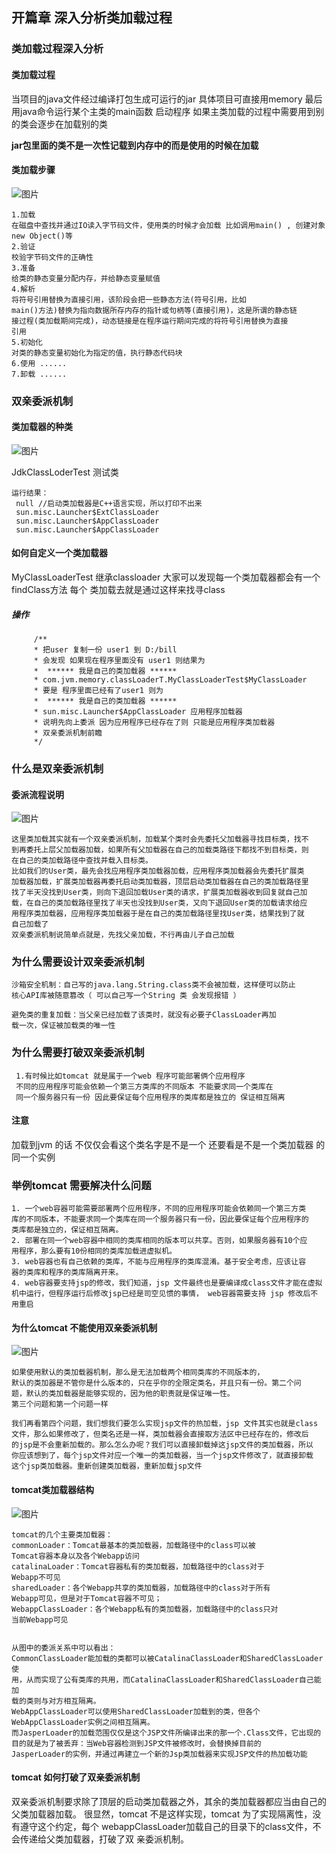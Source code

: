 ## 开篇章 深入分析类加载过程

### **类加载过程深入分析**

#### 类加载过程

当项目的java文件经过编译打包生成可运行的jar 具体项目可直接用memory 最后用java命令运行某个主类的main函数
启动程序 如果主类加载的过程中需要用到别的类会逐步在加载别的类 

**jar包里面的类不是一次性记载到内存中的而是使用的时候在加载**


#### 类加载步骤

![图片](https://raw.githubusercontent.com/qiurunze123/imageall/master/jvm1000.png)

    1.加载 
    在磁盘中查找并通过IO读入字节码文件，使用类的时候才会加载 比如调用main() , 创建对象 new Object()等
    2.验证
    校验字节码文件的正确性
    3.准备
    给类的静态变量分配内存，并给静态变量赋值
    4.解析
    将符号引用替换为直接引用，该阶段会把一些静态方法(符号引用，比如
    main()方法)替换为指向数据所存内存的指针或句柄等(直接引用)，这是所谓的静态链
    接过程(类加载期间完成)，动态链接是在程序运行期间完成的将符号引用替换为直接
    引用
    5.初始化
    对类的静态变量初始化为指定的值，执行静态代码块
    6.使用 ......
    7.卸载 ......
    
### **双亲委派机制**

#### 类加载器的种类

![图片](https://raw.githubusercontent.com/qiurunze123/imageall/master/jvm1001.png)

JdkClassLoderTest 测试类 

    运行结果：
     null //启动类加载器是C++语言实现，所以打印不出来
     sun.misc.Launcher$ExtClassLoader
     sun.misc.Launcher$AppClassLoader
     sun.misc.Launcher$AppClassLoader
     
#### 如何自定义一个类加载器

MyClassLoaderTest 继承classloader 大家可以发现每一个类加载器都会有一个findClass方法 每个
类加载去就是通过这样来找寻class 

##### 操作

         /**
         * 把user 复制一份 user1 到 D:/bill
         * 会发现 如果现在程序里面没有 user1 则结果为
         *  ****** 我是自己的类加载器 ******
         * com.jvm.memory.classLoaderT.MyClassLoaderTest$MyClassLoader
         * 要是 程序里面已经有了user1 则为
         *  ****** 我是自己的类加载器 ******
         * sun.misc.Launcher$AppClassLoader 应用程序加载器
         * 说明先向上委派 因为应用程序已经存在了则 只能是应用程序类加载器
         * 双亲委派机制前瞻
         */

### 什么是双亲委派机制 

#### 委派流程说明 

![图片](https://raw.githubusercontent.com/qiurunze123/imageall/master/jvm1001.png)

    这里类加载其实就有一个双亲委派机制，加载某个类时会先委托父加载器寻找目标类，找不
    到再委托上层父加载器加载，如果所有父加载器在自己的加载类路径下都找不到目标类，则
    在自己的类加载路径中查找并载入目标类。
    比如我们的User类，最先会找应用程序类加载器加载，应用程序类加载器会先委托扩展类
    加载器加载，扩展类加载器再委托启动类加载器，顶层启动类加载器在自己的类加载路径里
    找了半天没找到User类，则向下退回加载User类的请求，扩展类加载器收到回复就自己加
    载，在自己的类加载路径里找了半天也没找到User类，又向下退回User类的加载请求给应
    用程序类加载器，应用程序类加载器于是在自己的类加载路径里找User类，结果找到了就
    自己加载了
    双亲委派机制说简单点就是，先找父亲加载，不行再由儿子自己加载
    
### 为什么需要设计双亲委派机制

    沙箱安全机制：自己写的java.lang.String.class类不会被加载，这样便可以防止
    核心API库被随意篡改（ 可以自己写一个String 类 会发现报错 ）
     
    避免类的重复加载：当父亲已经加载了该类时，就没有必要子ClassLoader再加
    载一次，保证被加载类的唯一性
    
### 为什么需要打破双亲委派机制
     
     1.有时候比如tomcat 就是属于一个web 程序可能部署俩个应用程序 
     不同的应用程序可能会依赖一个第三方类库的不同版本 不能要求同一个类库在
     同一个服务器只有一份 因此要保证每个应用程序的类库都是独立的 保证相互隔离

#### 注意

加载到jvm 的话 不仅仅会看这个类名字是不是一个 还要看是不是一个类加载器  的同一个实例


### 举例tomcat 需要解决什么问题

    1. 一个web容器可能需要部署两个应用程序，不同的应用程序可能会依赖同一个第三方类
    库的不同版本，不能要求同一个类库在同一个服务器只有一份，因此要保证每个应用程序的
    类库都是独立的，保证相互隔离。
    2. 部署在同一个web容器中相同的类库相同的版本可以共享。否则，如果服务器有10个应
    用程序，那么要有10份相同的类库加载进虚拟机。
    3. web容器也有自己依赖的类库，不能与应用程序的类库混淆。基于安全考虑，应该让容
    器的类库和程序的类库隔离开来。
    4. web容器要支持jsp的修改，我们知道，jsp 文件最终也是要编译成class文件才能在虚拟
    机中运行，但程序运行后修改jsp已经是司空见惯的事情， web容器需要支持 jsp 修改后不
    用重启
#### 为什么tomcat 不能使用双亲委派机制

![图片](https://raw.githubusercontent.com/qiurunze123/imageall/master/jvm1004.png)


    如果使用默认的类加载器机制，那么是无法加载两个相同类库的不同版本的，
    默认的类加器是不管你是什么版本的，只在乎你的全限定类名，并且只有一份。第二个问
    题，默认的类加载器是能够实现的，因为他的职责就是保证唯一性。
    第三个问题和第一个问题一样
    
    我们再看第四个问题，我们想我们要怎么实现jsp文件的热加载，jsp 文件其实也就是class
    文件，那么如果修改了，但类名还是一样，类加载器会直接取方法区中已经存在的，修改后
    的jsp是不会重新加载的。那么怎么办呢？我们可以直接卸载掉这jsp文件的类加载器，所以
    你应该想到了，每个jsp文件对应一个唯一的类加载器，当一个jsp文件修改了，就直接卸载
    这个jsp类加载器。重新创建类加载器，重新加载jsp文件

#### tomcat类加载器结构 

![图片](https://raw.githubusercontent.com/qiurunze123/imageall/master/jvm1005.png)

    tomcat的几个主要类加载器：
    commonLoader：Tomcat最基本的类加载器，加载路径中的class可以被
    Tomcat容器本身以及各个Webapp访问
    catalinaLoader：Tomcat容器私有的类加载器，加载路径中的class对于
    Webapp不可见
    sharedLoader：各个Webapp共享的类加载器，加载路径中的class对于所有
    Webapp可见，但是对于Tomcat容器不可见；
    WebappClassLoader：各个Webapp私有的类加载器，加载路径中的class只对
    当前Webapp可见
    
    
    从图中的委派关系中可以看出：
    CommonClassLoader能加载的类都可以被CatalinaClassLoader和SharedClassLoader使
    用，从而实现了公有类库的共用，而CatalinaClassLoader和SharedClassLoader自己能加
    载的类则与对方相互隔离。
    WebAppClassLoader可以使用SharedClassLoader加载到的类，但各个
    WebAppClassLoader实例之间相互隔离。
    而JasperLoader的加载范围仅仅是这个JSP文件所编译出来的那一个.Class文件，它出现的
    目的就是为了被丢弃：当Web容器检测到JSP文件被修改时，会替换掉目前的
    JasperLoader的实例，并通过再建立一个新的Jsp类加载器来实现JSP文件的热加载功能
    
#### tomcat 如何打破了双亲委派机制

双亲委派机制要求除了顶层的启动类加载器之外，其余的类加载器都应当由自己的父类加载器加载。
很显然，tomcat 不是这样实现，tomcat 为了实现隔离性，没有遵守这个约定，每个
webappClassLoader加载自己的目录下的class文件，不会传递给父类加载器，打破了双
亲委派机制。